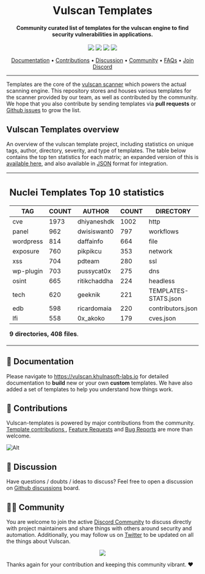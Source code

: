 

<h1 align="center">
Vulscan Templates
</h1>
<h4 align="center">Community curated list of templates for the vulscan engine to find security vulnerabilities in applications.</h4>


<p align="center">
<a href="https://github.com/khulnasoft-labs/vulscan-templates/issues"><img src="https://img.shields.io/badge/contributions-welcome-brightgreen.svg?style=flat"></a>
<a href="https://github.com/khulnasoft-labs/vulscan-templates/releases"><img src="https://img.shields.io/github/release/khulnasoft-labs/vulscan-templates"></a>
<a href="https://twitter.com/pdvulscan"><img src="https://img.shields.io/twitter/follow/pdvulscan.svg?logo=twitter"></a>
<a href="https://discord.gg/khulnasoft-labs"><img src="https://img.shields.io/discord/695645237418131507.svg?logo=discord"></a>
</p>
      
<p align="center">
  <a href="https://vulscan.khulnasoft-labs.io/templating-guide/">Documentation</a> •
  <a href="#-contributions">Contributions</a> •
  <a href="#-discussion">Discussion</a> •
  <a href="#-community">Community</a> •
  <a href="https://vulscan.khulnasoft-labs.io/faq/templates/">FAQs</a> •
  <a href="https://discord.gg/khulnasoft-labs">Join Discord</a>
</p>

----

Templates are the core of the [vulscan scanner](https://github.com/khulnasoft-labs/vulscan) which powers the actual scanning engine.
This repository stores and houses various templates for the scanner provided by our team, as well as contributed by the community.
We hope that you also contribute by sending templates via **pull requests** or [Github issues](https://github.com/khulnasoft-labs/vulscan-templates/issues/new?assignees=&labels=&template=submit-template.md&title=%5Bvulscan-template%5D+) to grow the list.


## Vulscan Templates overview


An overview of the vulscan template project, including statistics on unique tags, author, directory, severity, and type of templates. The table below contains the top ten statistics for each matrix; an expanded version of this is [available here](TEMPLATES-STATS.md), and also available in [JSON](TEMPLATES-STATS.json) format for integration.

<table>
<tr>
<td> 

## Nuclei Templates Top 10 statistics

|    TAG    | COUNT |    AUTHOR    | COUNT |      DIRECTORY       | COUNT | SEVERITY | COUNT | TYPE | COUNT |
|-----------|-------|--------------|-------|----------------------|-------|----------|-------|------|-------|
| cve       |  1973 | dhiyaneshdk  |  1002 | http                 |  6127 | info     |  3046 | file |   185 |
| panel     |   962 | dwisiswant0  |   797 | workflows            |   190 | medium   |  1237 | dns  |    18 |
| wordpress |   814 | daffainfo    |   664 | file                 |   185 | high     |  1215 |      |       |
| exposure  |   760 | pikpikcu     |   353 | network              |   114 | critical |   728 |      |       |
| xss       |   704 | pdteam       |   280 | ssl                  |    24 | low      |   223 |      |       |
| wp-plugin |   703 | pussycat0x   |   275 | dns                  |    18 | unknown  |    27 |      |       |
| osint     |   665 | ritikchaddha |   224 | headless             |     9 |          |       |      |       |
| tech      |   620 | geeknik      |   221 | TEMPLATES-STATS.json |     1 |          |       |      |       |
| edb       |   598 | ricardomaia  |   220 | contributors.json    |     1 |          |       |      |       |
| lfi       |   558 | 0x_akoko     |   179 | cves.json            |     1 |          |       |      |       |

**9 directories, 408 files**.

</td>
</tr>
</table>

📖 Documentation
-----

Please navigate to https://vulscan.khulnasoft-labs.io for detailed documentation to **build** new or your own **custom** templates.
We have also added a set of templates to help you understand how things work.

💪 Contributions
-----

Vulscan-templates is powered by major contributions from the community.
[Template contributions ](https://github.com/khulnasoft-labs/vulscan-templates/issues/new?assignees=&labels=&template=submit-template.md&title=%5Bvulscan-template%5D+), [Feature Requests](https://github.com/khulnasoft-labs/vulscan-templates/issues/new?assignees=&labels=&template=feature_request.md&title=%5BFeature%5D+) and [Bug Reports](https://github.com/khulnasoft-labs/vulscan-templates/issues/new?assignees=&labels=&template=bug_report.md&title=%5BBug%5D+) are more than welcome.

![Alt](https://repobeats.axiom.co/api/embed/55ee65543bb9a0f9c797626c4e66d472a517d17c.svg "Repobeats analytics image")

💬 Discussion
-----

Have questions / doubts / ideas to discuss?
Feel free to open a discussion on [Github discussions](https://github.com/khulnasoft-labs/vulscan-templates/discussions) board.

👨‍💻 Community
-----

You are welcome to join the active [Discord Community](https://discord.gg/khulnasoft-labs) to discuss directly with project maintainers and share things with others around security and automation.
Additionally, you may follow us on [Twitter](https://twitter.com/pdvulscan) to be updated on all the things about Vulscan.


<p align="center">
<a href="https://github.com/khulnasoft-labs/vulscan-templates/graphs/contributors">
  <img src="https://contrib.rocks/image?repo=khulnasoft-labs/vulscan-templates&max=300">
</a>
</p>


Thanks again for your contribution and keeping this community vibrant. :heart:
